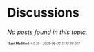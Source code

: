 # Discussions


_No posts found in this topic._


<span style="font-size: 0.5em;">***Last Modified**: 4.0.28 - *2025-06-02 21:35:39 EDT*</span>